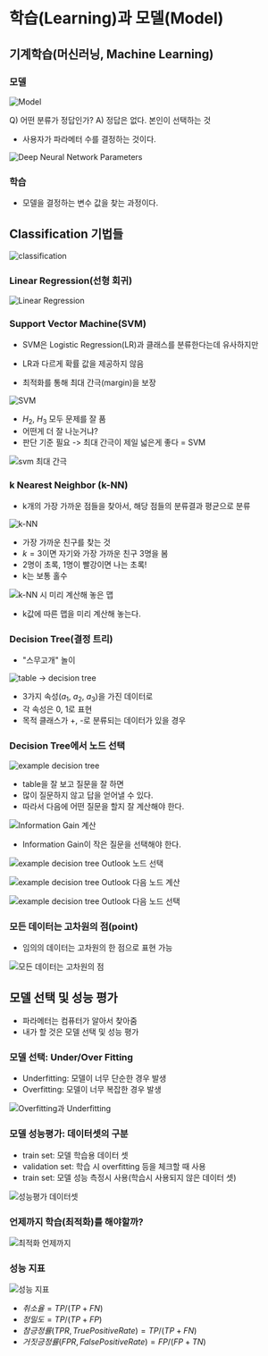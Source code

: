 # 학습(Learning)과 모델(Model)

## 기계학습(머신러닝, Machine Learning)

### 모델

![Model](./images/image-model.png)

Q) 어떤 분류가 정답인가?
A) 정답은 없다. 본인이 선택하는 것

- 사용자가 파라메터 수를 결정하는 것이다.

![Deep Neural Network Parameters](./images/image-deep_neural_network_parameters.png)

### 학습

- 모델을 결정하는 변수 값을 찾는 과정이다.

## Classification 기법들

![classification](./images/image-classification.png)

### Linear Regression(선형 회귀)

![Linear Regression](./images/image-linear_regression.png)

### Support Vector Machine(SVM)

- SVM은 Logistic Regression(LR)과 클래스를 분류한다는데 유사하지만
- LR과 다르게 확률 값을 제공하지 않음

- 최적화를 통해 최대 간극(margin)을 보장

![SVM](./images/image-svm.png)

- $H_{2}$, $H_{3}$ 모두 문제를 잘 품
- 어떤게 더 잘 나눈거냐?
- 판단 기준 필요 -> 최대 간극이 제일 넓은게 좋다 = SVM

![svm 최대 간극](./images/image-svm_margin.png)

### k Nearest Neighbor (k-NN)

- k개의 가장 가까운 점들을 찾아서, 해당 점들의 분류결과 평균으로 분류

![k-NN](./images/image-k_NN.png)

- 가장 가까운 친구를 찾는 것
- $k=3$이면 자기와 가장 가까운 친구 3명을 봄
- 2명이 초록, 1명이 빨강이면 나는 초록!
- k는 보통 홀수

![k-NN 시 미리 계산해 놓은 맵](./images/image-k_NN_map.png)

- k값에 따른 맵을 미리 계산해 놓는다.

### Decision Tree(결정 트리)

- "스무고개" 놀이

![table -> decision tree](./images/image-tableToDecisionTree.png)

- 3가지 속성($a_{1}$, $a_{2}$, $a_{3}$)을 가진 데이터로
- 각 속성은 0, 1로 표현
- 목적 클래스가 +, -로 분류되는 데이터가 있을 경우

### Decision Tree에서 노드 선택

![example decision tree](./images/image-example_decision_tree.png)

- table을 잘 보고 질문을 잘 하면
- 많이 질문하지 않고 답을 얻어낼 수 있다.
- 따라서 다음에 어떤 질문을 할지 잘 계산해야 한다.

![Information Gain 계산](./images/image-calculating_information_gain.png)

- Information Gain이 작은 질문을 선택해야 한다.

![example decision tree Outlook 노드 선택](./images/image-decision_tree_node_choice_1.png)

![example decision tree Outlook 다음 노드 계산](./images/image-decision_tree_next_node_calculating.png)

![example decision tree Outlook 다음 노드 선택](./images/image-decision_tree_next_node.png)

### 모든 데이터는 고차원의 점(point)

- 임의의 데이터는 고차원의 한 점으로 표현 가능

![모든 데이터는 고차원의 점](./images/image-data_is_point.png)

## 모델 선택 및 성능 평가

- 파라메터는 컴퓨터가 알아서 찾아줌
- 내가 할 것은 모델 선택 및 성능 평가

### 모델 선택: Under/Over Fitting

- Underfitting: 모델이 너무 단순한 경우 발생
- Overfitting: 모델이 너무 복잡한 경우 발생

![Overfitting과 Underfitting](./images/image-Over_Under_fitting.png)

### 모델 성능평가: 데이터셋의 구분

- train set: 모델 학습용 데이터 셋
- validation set: 학습 시 overfitting 등을 체크할 때 사용
- train set: 모델 성능 측정시 사용(학습시 사용되지 않은 데이터 셋)

![성능평가 데이터셋](./images/image-data_set.png)

### 언제까지 학습(최적화)를 해야할까?

![최적화 언제까지](./images/image-optimization.png)

### 성능 지표

![성능 지표](./images/image-performance_metrics.png)

- $취소율 = TP/(TP+FN)$
- $정밀도 = TP/(TP+FP)$
- $참 긍정률(TPR, True Positive Rate) = TP/(TP+FN)$
- $거짓 긍정률(FPR, False Positive Rate) = FP/(FP+TN)$
